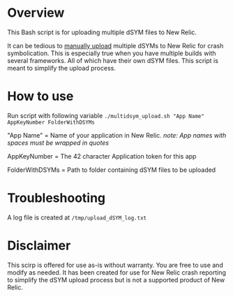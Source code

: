 # Overview
This Bash script is for uploading multiple dSYM files to New Relic.

It can be tedious to [manually upload](https://docs.newrelic.com/docs/mobile-monitoring/new-relic-mobile-ios/install-configure/ios-agent-crash-reporting#manual-dsym) multiple dSYMs to New Relic for crash symbolication. This is especially true when you have multiple builds with several frameworks. All of which have their own dSYM files. This script is meant to simplify the upload process.

# How to use
Run script with following variable
`./multidsym_upload.sh "App Name" AppKeyNumber FolderWithDSYMs`

"App Name" = Name of your application in New Relic.
  *note: App names with spaces must be wrapped in quotes*

AppKeyNumber = The 42 character Application token for this app

FolderWithDSYMs = Path to folder containing dSYM files to be uploaded

# Troubleshooting

A log file is created at `/tmp/upload_dSYM_log.txt`

# Disclaimer
This scirp is offered for use as-is without warranty. You are free to use and modify as needed. It has been created for use for New Relic crash reporting to simplify the dSYM upload process but is not a supported product of New Relic.
